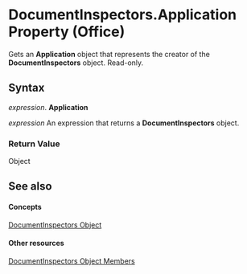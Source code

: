 
# DocumentInspectors.Application Property (Office)

Gets an  **Application** object that represents the creator of the **DocumentInspectors** object. Read-only.


## Syntax

 _expression_. **Application**

 _expression_ An expression that returns a **DocumentInspectors** object.


### Return Value

Object


## See also


#### Concepts


[DocumentInspectors Object](8366d7cd-e016-bb99-d27f-749ca10352f1.md)
#### Other resources


[DocumentInspectors Object Members](1cf21432-076c-e5fe-496c-e20048a0e62e.md)
